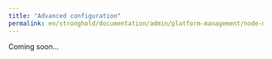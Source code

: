 ```yaml
---
title: "Advanced configuration"
permalink: en/stronghold/documentation/admin/platform-management/node-management/advanced.html
---
```


Coming soon...
